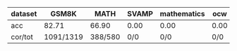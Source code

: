 |dataset|GSM8K|MATH|SVAMP|mathematics|ocw|aime24|amc23|carp_en|college_math|olympiadbench|
|--|--|--|--|--|--|--|--|--|--|--|
|acc|82.71|66.90|0.00|0.00|0.00|0.00|0.00|0.00|0.00|0.00|
|cor/tot|1091/1319|388/580|0/0|0/0|0/0|0/0|0/0|0/0|0/0|0/0|
